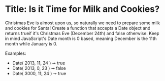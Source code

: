 # Title: Is it Time for Milk and Cookies?
Christmas Eve is almost upon us, so naturally we need to prepare some milk and cookies for Santa! Create a function that accepts a Date object and returns trueif it's Christmas Eve (December 24th) and false otherwise. Keep in mind JavaScript's Date month is 0 based, meaning December is the 11th month while January is 0.

Examples:
* Date( 2013, 11, 24 ) ➞ true
* Date( 2013, 0, 23 ) ➞ false
* Date( 3000, 11, 24 ) ➞ true